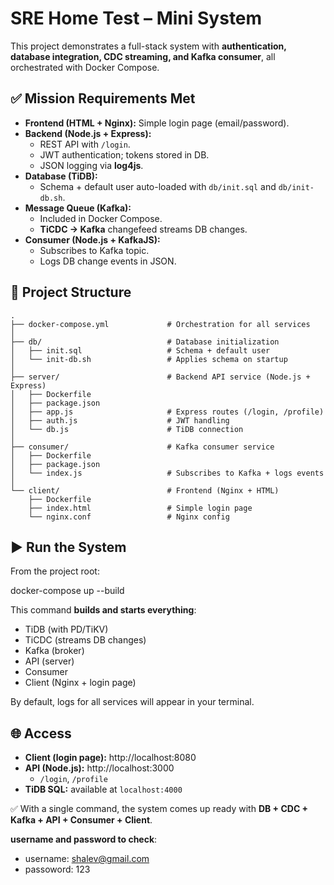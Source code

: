 # SRE Home Test – Mini System

This project demonstrates a full-stack system with **authentication, database integration, CDC streaming, and Kafka consumer**, all orchestrated with Docker Compose.

## ✅ Mission Requirements Met
- **Frontend (HTML + Nginx):** Simple login page (email/password).
- **Backend (Node.js + Express):**
  - REST API with `/login`.
  - JWT authentication; tokens stored in DB.
  - JSON logging via **log4js**.
- **Database (TiDB):**
  - Schema + default user auto-loaded with `db/init.sql` and `db/init-db.sh`.
- **Message Queue (Kafka):**
  - Included in Docker Compose.
  - **TiCDC → Kafka** changefeed streams DB changes.
- **Consumer (Node.js + KafkaJS):**
  - Subscribes to Kafka topic.
  - Logs DB change events in JSON.

## 📂 Project Structure

```text
.
├── docker-compose.yml             # Orchestration for all services
│
├── db/                            # Database initialization
│   ├── init.sql                   # Schema + default user
│   └── init-db.sh                 # Applies schema on startup
│
├── server/                        # Backend API service (Node.js + Express)
│   ├── Dockerfile
│   ├── package.json
│   ├── app.js                     # Express routes (/login, /profile)
│   ├── auth.js                    # JWT handling
│   └── db.js                      # TiDB connection
│
├── consumer/                      # Kafka consumer service
│   ├── Dockerfile
│   ├── package.json
│   └── index.js                   # Subscribes to Kafka + logs events
│
└── client/                        # Frontend (Nginx + HTML)
    ├── Dockerfile
    ├── index.html                 # Simple login page
    └── nginx.conf                 # Nginx config
```


## ▶️ Run the System
From the project root:

docker-compose up --build

This command **builds and starts everything**:
- TiDB (with PD/TiKV)
- TiCDC (streams DB changes)
- Kafka (broker)
- API (server)
- Consumer
- Client (Nginx + login page)

By default, logs for all services will appear in your terminal.

## 🌐 Access
- **Client (login page):** http://localhost:8080
- **API (Node.js):** http://localhost:3000
  - `/login`, `/profile`
- **TiDB SQL:** available at `localhost:4000`

✅ With a single command, the system comes up ready with **DB + CDC + Kafka + API + Consumer + Client**.

**username and password to check**:
- username: shalev@gmail.com
- passoword: 123